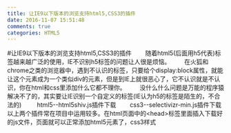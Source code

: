 ```yaml
---
title: 让IE9以下版本的浏览支持html5,CSS3的插件
date: 2016-11-07 15:51:48
comments: true
categories: HTML5
---
```


#让IE9以下版本的浏览支持html5,CSS3的插件
　　随着html5(后面用h5代表)标签越来越广泛的使用，IE不识别h5标签的问题让人很是烦恼。
　　在火狐和chrome之类的浏览器中，遇到不认识的标签，只要给个display:block属性，就能让这个元素成为一个类似div的元素，但是到IE上就很恶心了，它不认识就是不认识，你在html和css里添加什么它都不理你。
　　没什么什么问题是万能的程序猿解决不了的，其实要让IE识别一个自定义的标签(IE认为h5的标签是陌生的，不合法的)
　　
html5--html5shiv.js插件下载　　
css3--selectivizr-min.js插件下载　　以上两个插件常在项目中运用较多。在html页面中的&lt;head&gt;标签里面插入下载好的js文件，页面就可以正常添加html5元素了，css3样式
